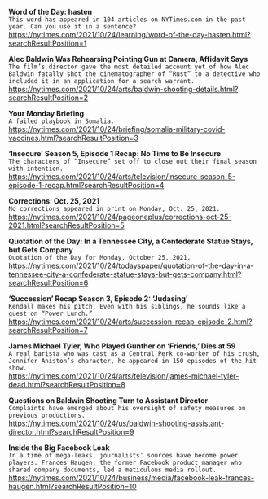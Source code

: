 **Word of the Day: hasten**\
`This word has appeared in 104 articles on NYTimes.com in the past year. Can you use it in a sentence?`\
https://nytimes.com/2021/10/24/learning/word-of-the-day-hasten.html?searchResultPosition=1

**Alec Baldwin Was Rehearsing Pointing Gun at Camera, Affidavit Says**\
`The film’s director gave the most detailed account yet of how Alec Baldwin fatally shot the cinematographer of “Rust” to a detective who included it in an application for a search warrant.`\
https://nytimes.com/2021/10/24/arts/baldwin-shooting-details.html?searchResultPosition=2

**Your Monday Briefing**\
`A failed playbook in Somalia.`\
https://nytimes.com/2021/10/24/briefing/somalia-military-covid-vaccines.html?searchResultPosition=3

**‘Insecure’ Season 5, Episode 1 Recap: No Time to Be Insecure**\
`The characters of “Insecure” set off to close out their final season with intention.`\
https://nytimes.com/2021/10/24/arts/television/insecure-season-5-episode-1-recap.html?searchResultPosition=4

**Corrections: Oct. 25, 2021**\
`No corrections appeared in print on Monday, Oct. 25, 2021.`\
https://nytimes.com/2021/10/24/pageoneplus/corrections-oct-25-2021.html?searchResultPosition=5

**Quotation of the Day: In a Tennessee City, a Confederate Statue Stays, but Gets Company**\
`Quotation of the Day for Monday, October 25, 2021.`\
https://nytimes.com/2021/10/24/todayspaper/quotation-of-the-day-in-a-tennessee-city-a-confederate-statue-stays-but-gets-company.html?searchResultPosition=6

**‘Succession’ Recap Season 3, Episode 2: ‘Judasing’**\
`Kendall makes his pitch. Even with his siblings, he sounds like a guest on “Power Lunch.”`\
https://nytimes.com/2021/10/24/arts/succession-recap-episode-2.html?searchResultPosition=7

**James Michael Tyler, Who Played Gunther on ‘Friends,’ Dies at 59**\
`A real barista who was cast as a Central Perk co-worker of his crush, Jennifer Aniston’s character, he appeared in 150 episodes of the hit show.`\
https://nytimes.com/2021/10/24/arts/television/james-michael-tyler-dead.html?searchResultPosition=8

**Questions on Baldwin Shooting Turn to Assistant Director**\
`Complaints have emerged about his oversight of safety measures on previous productions.`\
https://nytimes.com/2021/10/24/us/baldwin-shooting-assistant-director.html?searchResultPosition=9

**Inside the Big Facebook Leak**\
`In a time of mega-leaks, journalists’ sources have become power players. Frances Haugen, the former Facebook product manager who shared company documents, led a meticulous media rollout.`\
https://nytimes.com/2021/10/24/business/media/facebook-leak-frances-haugen.html?searchResultPosition=10


